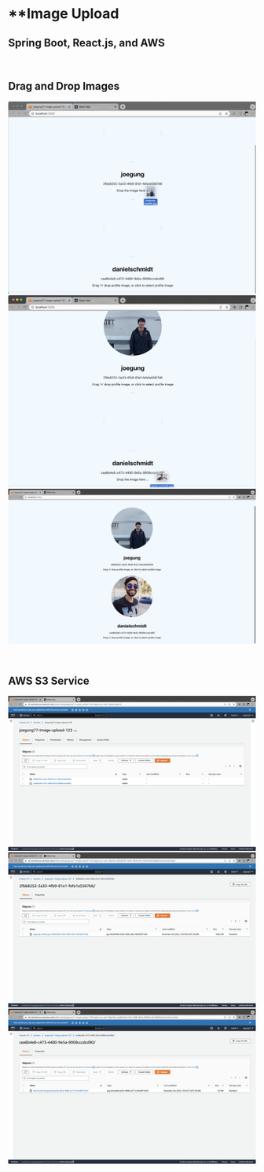 # **Image Upload
## Spring Boot, React.js, and AWS

<br>

## Drag and Drop Images
![Alt text](demo-images/dragjoe.png?raw=true "dragjoe")
![Alt text](demo-images/dragdaniel.png?raw=true "dragdaniel")
![Alt text](demo-images/bothpics.png?raw=true "bothpics")

<br>

## AWS S3 Service
![Alt text](demo-images/s3folder.png?raw=true "s3folder")
![Alt text](demo-images/s3joe.png?raw=true "s3joe")
![Alt text](demo-images/s3daniel.png?raw=true "s3daniel")




